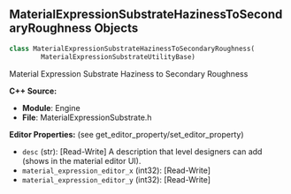 ## MaterialExpressionSubstrateHazinessToSecondaryRoughness Objects

```python
class MaterialExpressionSubstrateHazinessToSecondaryRoughness(
        MaterialExpressionSubstrateUtilityBase)
```

Material Expression Substrate Haziness to Secondary Roughness

**C++ Source:**

- **Module**: Engine
- **File**: MaterialExpressionSubstrate.h

**Editor Properties:** (see get_editor_property/set_editor_property)

- ``desc`` (str):  [Read-Write] A description that level designers can add (shows in the material editor UI).
- ``material_expression_editor_x`` (int32):  [Read-Write]
- ``material_expression_editor_y`` (int32):  [Read-Write]

<a id="unreal.MaterialExpressionStrataHazinessToSecondaryRoughness"></a>